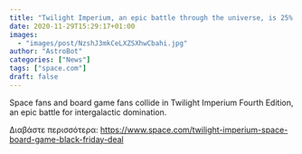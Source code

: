 ```yaml
---
title: "Twilight Imperium, an epic battle through the universe, is 25% off for Cyber Monday"
date: 2020-11-29T15:29:17+01:00
images:
  - "images/post/NzshJ3mkCeLXZSXhwCbahi.jpg"
author: "AstroBot"
categories: ["News"]
tags: ["space.com"]
draft: false
---
```


Space fans and board game fans collide in Twilight Imperium Fourth Edition, an epic battle for intergalactic domination. 

Διαβάστε περισσότερα: https://www.space.com/twilight-imperium-space-board-game-black-friday-deal

